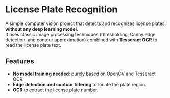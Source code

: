 # License Plate Recognition

A simple computer vision project that detects and recognizes license plates **without any deep learning model**.  
It uses classic image processing techniques (thresholding, Canny edge detection, and contour approximation) combined with **Tesseract OCR** to read the license plate text.

## Features
- **No model training needed**: purely based on OpenCV and Tesseract OCR.
- **Edge detection and contour filtering** to locate the plate region.
- **OCR** to extract the license plate number.

  
